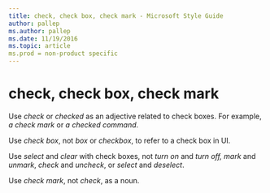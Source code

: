 ```yaml
---
title: check, check box, check mark - Microsoft Style Guide
author: pallep
ms.author: pallep
ms.date: 11/19/2016
ms.topic: article
ms.prod = non-product specific
---
```


# check, check box, check mark

Use *check* or *checked* as an adjective related to check boxes. For example, *a check mark* or *a checked command*.

Use *check box*, not *box* or *checkbox*, to refer to a check box in UI. 

Use *select* and *clear* with check boxes, not *turn on* and *turn off, mark* and *unmark*, *check* and *uncheck*, or *select* and *deselect*.

Use *check mark*, not *check*, as a noun.
